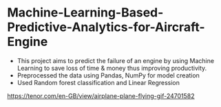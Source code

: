 # Machine-Learning-Based-Predictive-Analytics-for-Aircraft-Engine

- This project aims to predict the failure of an engine by using Machine Learning to save loss of time & money thus
improving productivity.
- Preprocessed the data using Pandas, NumPy for model creation
- Used Random forest classification and Linear Regression

https://tenor.com/en-GB/view/airplane-plane-flying-gif-24701582
